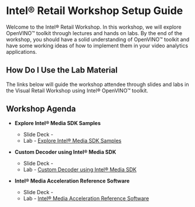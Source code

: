 # Intel® Retail Workshop Setup Guide
Welcome to the Intel® Retail Workshop. In this workshop, we will explore  OpenVINO™ toolkit through lectures and hands on labs. By the end of the workshop, you should have a solid understanding of OpenVINO™ toolkit and have some working ideas of how to implement them in your video analytics applications.
## How Do I Use the Lab Material
The links below will guide the workshop attendee through slides and labs in the Visual Retail Workshop using Intel® OpenVINO™ toolkit.

## Workshop Agenda
* **Explore Intel® Media SDK Samples**
    - Slide Deck -
    - Lab - [Explore Intel® Media SDK Samples](./Explore_Intel®_Media_SDK_Samples.md)


* **Custom Decoder using Intel® Media SDK**
  - Slide Deck -
  - Lab - [Custom Decoder using Intel® Media SDK ](./Custom_Decoder_using_Intel®_Media_SDK.md)


* **Intel® Media Acceleration Reference Software**
  - Slide Deck -
  - Lab - [Intel® Media Acceleration Reference Software ](./Intel®_Media_Acceleration_Reference_Software.md)
